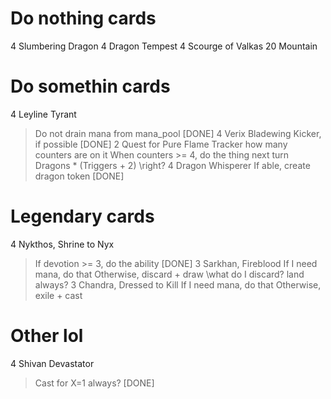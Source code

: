 # Do nothing cards
4 Slumbering Dragon
4 Dragon Tempest
4 Scourge of Valkas
20 Mountain

# Do somethin cards
4 Leyline Tyrant
> Do not drain mana from mana_pool [DONE]
4 Verix Bladewing
> Kicker, if possible [DONE]
2 Quest for Pure Flame
> Tracker how many counters are on it
> When counters >= 4, do the thing next turn
> Dragons * (Triggers + 2) \\right?
4 Dragon Whisperer
> If able, create dragon token [DONE]

# Legendary cards
4 Nykthos, Shrine to Nyx
> If devotion >= 3, do the ability [DONE]
3 Sarkhan, Fireblood
> If I need mana, do that
> Otherwise, discard + draw \\what do I discard? land always?
3 Chandra, Dressed to Kill
> If I need mana, do that
> Otherwise, exile + cast

# Other lol
4 Shivan Devastator
> Cast for X=1 always? [DONE]